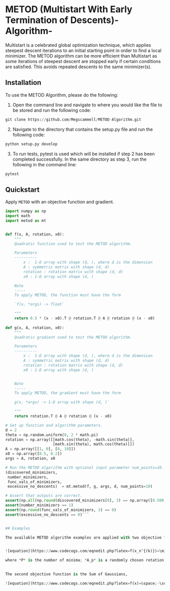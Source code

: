 # METOD (Multistart With Early Termination of Descents)-Algorithm-
Multistart is a celebrated global optimization technique, which applies steepest descent iterations to an initial starting point in order to find a local minimizer. The METOD algorithm can be more efficient than Multistart as some iterations of steepest descent are stopped early if certain conditions are satisfied. This avoids repeated descents to the same minimizer(s). 

## Installation
To use the METOD Algorithm, please do the following:

1) Open the command line and navigate to where you would like the file to be stored and run the following code:
```python
git clone https://github.com/Megscammell/METOD-Algorithm.git
```
2) Navigate to the directory that contains the setup.py file and run the following code:
```python
python setup.py develop
```
3) To run tests, pytest is used which will be installed if step 2 has been completed successfully. In the same directory as step 3, run the following in the command line:
```python
pytest
```

## Quickstart
Apply ```METOD``` with an objective function and gradient.

```python
import numpy as np
import math
import metod as mt


def f(x, A, rotation, x0):
    """
    Quadratic function used to test the METOD algorithm.

    Parameters
    ----------
        x :  1-D array with shape (d, ), where d is the dimension
        A : symmetric matrix with shape (d, d)
        rotation : rotation matrix with shape (d, d)
        x0 : 1-D array with shape (d, )

    Note
    -----
    To apply METOD, the function must have the form

    `f(x, *args) -> float`

    """
    return 0.5 * (x - x0).T @ rotation.T @ A @ rotation @ (x - x0)
    
def g(x, A, rotation, x0):
    """
    Quadratic gradient used to test the METOD algorithm.

    Parameters
    ----------
        x :  1-D array with shape (d, ), where d is the dimension
        A : symmetric matrix with shape (d, d)
        rotation : rotation matrix with shape (d, d)
        x0 : 1-D array with shape (d, )


    Note
    -----
    To apply METOD, the gradient must have the form

    g(x, *args) -> 1-D array with shape (d, )`

    """
    return rotation.T @ A @ rotation @ (x - x0)

# Set up function and algorithm parameters.
d = 2
theta = np.random.uniform(0, 2 * math.pi)
rotation = np.array([[math.cos(theta), -math.sin(theta)],
                     [math.sin(theta), math.cos(theta)]])
A = np.array([[1, 0], [0, 10]])
x0 = np.array([0.5, 0.2])
args = A, rotation, x0

# Run the METOD algorithm with optional input parameter num_points=10.
(discovered_minimizers,
 number_minimizers,
 func_vals_of_minimizers,
 excessive_no_descents)  = mt.metod(f, g, args, d, num_points=10)

# Assert that outputs are correct.
assert(np.all(np.round(discovered_minimizers[0], 3) == np.array([0.500,0.200])))
assert(number_minimizers == 1)
assert(np.round(func_vals_of_minimizers, 3) == 0)
assert(excessive_no_descents == 0)```


## Examples

The available METOD algorithm examples are applied with two objective functions. The first objective function is the minimum of several quadratic forms


![equation](https://www.codecogs.com/eqnedit.php?latex=f(x_n^{(k)})=\min_{1\le&space;p&space;\le&space;P}&space;(x_n^{(k)}-x_{0p})^T&space;A_p^T&space;\Sigma_p&space;A_p&space;(x_n^{(k)}-x_{0p})" target="_blank"><img src="https://latex.codecogs.com/gif.latex?f(x_n^{(k)})=\min_{1\le&space;p&space;\le&space;P}&space;(x_n^{(k)}-x_{0p})^T&space;A_p^T&space;\Sigma_p&space;A_p&space;(x_n^{(k)}-x_{0p})" title="f(x_n^{(k)})=\min_{1\le p \le P} (x_n^{(k)}-x_{0p})^T A_p^T \Sigma_p A_p (x_n^{(k)}-x_{0p}))

where *P* is the number of minima; *A_p* is a randomly chosen rotation matrix of size *d\times d*; *\Sigma_p* is a diagonal positive definite matrix of size *d\times d* with smallest and largest eigenvalues *\lambda_{min}* and *\lambda_{max}* respectively;  *x_{0p} \in \mathfrak{X}* and *p=1,...,P*.
 

The second objective function is the Sum of Gaussians,

![equation](https://www.codecogs.com/eqnedit.php?latex=f(x)=&space;-\sum_{p=1}^{P}&space;c_p\exp&space;\Bigg\{&space;{-\frac{1}{2&space;\sigma^2}(x-x_{0p})^T&space;A_p^T&space;\Sigma_p&space;A_p(x-x_{0p})}" target="_blank"><img src="https://latex.codecogs.com/gif.latex?f(x)=&space;-\sum_{p=1}^{P}&space;c_p\exp&space;\Bigg\{&space;{-\frac{1}{2&space;\sigma^2}(x-x_{0p})^T&space;A_p^T&space;\Sigma_p&space;A_p(x-x_{0p})}" title="f(x)= -\sum_{p=1}^{P} c_p\exp \Bigg\{ {-\frac{1}{2 \sigma^2}(x-x_{0p})^T A_p^T \Sigma_p A_p(x-x_{0p})})



